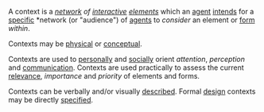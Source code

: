 A context is a *[network](https://github.com/gcassel/Modular-Organization-Terminology/blob/master/terms/network.md) of [interactive](https://github.com/gcassel/Modular-Organization-Terminology/edit/master/terms/interaction.md) [elements](https://github.com/gcassel/Modular-Organization-Terminology/blob/master/terms/element.md)* which an [agent](https://github.com/gcassel/Modular-Organization-Terminology/blob/master/terms/agent.md) [intends](https://github.com/gcassel/Modular-Organization-Terminology/blob/master/terms/intention.md) for a [specific](https://github.com/gcassel/Modular-Organization-Terminology/edit/master/terms/specific.md) *network (or "audience") of [agents](https://github.com/gcassel/Modular-Organization-Terminology/blob/master/terms/agent.md) to *consider* an element or [form](https://github.com/gcassel/Modular-Organization-Terminology/blob/master/terms/form.md) *within*.

Contexts may be [physical](https://github.com/gcassel/Modular-Organization-Terminology/edit/master/terms/physical.md) or [conceptual](https://github.com/gcassel/Modular-Organization-Terminology/edit/master/terms/concept.md).
 
Contexts are used to [personally](https://github.com/gcassel/Modular-Organization-Terminology/edit/master/terms/personal.md) and [socially](https://github.com/gcassel/Modular-Organization-Terminology/edit/master/terms/social.md) orient *attention*, *perception* and [communication](https://github.com/gcassel/Modular-Organization-Terminology/blob/master/terms/communication.md).  Contexts are used practically to assess the current [relevance](https://github.com/gcassel/Modular-Organization-Terminology/blob/master/terms/relevance.md), *importance* and *priority* of elements and forms.

Contexts can be verbally and/or visually [described](https://github.com/gcassel/Modular-Organization-Terminology/blob/master/terms/description.md).  Formal [design](https://github.com/gcassel/Modular-Organization-Terminology/blob/master/terms/design.md) contexts may be directly [specified](https://github.com/gcassel/Modular-Organization-Terminology/blob/master/terms/specification.md).

